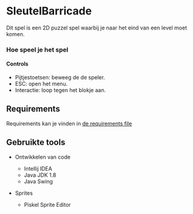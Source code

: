 # SleutelBarricade
Dit spel is een 2D puzzel spel waarbij je naar het eind van een level moet komen. 
### Hoe speel je het spel
#### Controls
- Pijtjestoetsen: beweeg de de speler.
- ESC: open het menu. 
- Interactie: loop tegen het blokje aan.

## Requirements
Requirements kan je vinden in [de requirements file](/docs/REQUIREMENTS.md)

## Gebruikte tools
- Ontwikkelen van code
  - Intellij IDEA 
  - Java JDK 1.8
  - Java Swing

- Sprites
  - Piskel Sprite Editor
